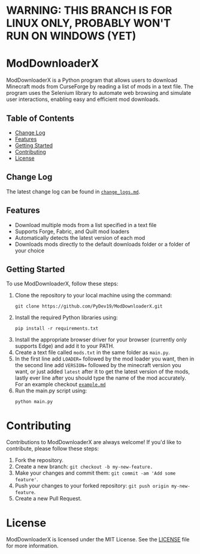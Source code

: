 # WARNING: THIS BRANCH IS FOR LINUX ONLY, PROBABLY WON'T RUN ON WINDOWS (YET)

# ModDownloaderX
ModDownloaderX is a Python program that allows users to download Minecraft mods from CurseForge by reading a list of mods in a text file. The program uses the Selenium library to automate web browsing and simulate user interactions, enabling easy and efficient mod downloads.

## Table of Contents
- [Change Log](#change-log)
- [Features](#features)
- [Getting Started](#getting-started)
- [Contributing](#contributing)
- [License](#license)

## Change Log
The latest change log can be found in [`change_logs.md`](https://github.com/PyDev19/ModDownloaderX/blob/main/markdown/change_log.md#latest).

## Features
- Download multiple mods from a list specified in a text file
- Supports Forge, Fabric, and Quilt mod loaders
- Automatically detects the latest version of each mod
- Downloads mods directly to the default downloads folder or a folder of your choice

## Getting Started
To use ModDownloaderX, follow these steps:

1. Clone the repository to your local machine using the command:
    ```shell
    git clone https://github.com/PyDev19/ModDownloaderX.git
    ```
2. Install the required Python libraries using:
    ```shell
    pip install -r requirements.txt
    ```
3. Install the appropriate browser driver for your browser (currently only supports Edge) and add it to your PATH.
4. Create a text file called `mods.txt` in the same folder as `main.py`.
5. In the first line add `LOADER=` followed by the mod loader you want, then in the second line add `VERSION=` followed by the minecraft version you want, or just added `latest` after it to get the latest version of the mods, lastly ever line after you should type the name of the mod accurately. For an example checkout [`example.md`](https://github.com/PyDev19/ModDownloaderX/blob/main/markdown/example.md)
6. Run the main.py script using:
    ```shell
    python main.py
    ```

# Contributing
Contributions to ModDownloaderX are always welcome! If you'd like to contribute, please follow these steps:

1. Fork the repository.
2. Create a new branch: `git checkout -b my-new-feature.`
3. Make your changes and commit them: `git commit -am 'Add some feature'`.
4. Push your changes to your forked repository: `git push origin my-new-feature`.
5. Create a new Pull Request.

# License
ModDownloaderX is licensed under the MIT License. See the [LICENSE](https://github.com/PyDev19/ModDownloaderX/blob/main/LICENSE) file for more information.